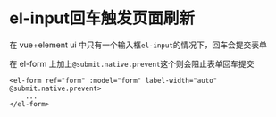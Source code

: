 # el-input回车触发页面刷新

在 vue+element ui 中只有一个输入框`el-input`的情况下，回车会提交表单

在 el-form 上加上`@submit.native.prevent`这个则会阻止表单回车提交

```vue
<el-form ref="form" :model="form" label-width="auto" @submit.native.prevent>
	...
</el-form>
```

